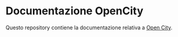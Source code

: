 # Documentazione OpenCity

Questo repository contiene la documentazione relativa a [Open City](https://www.opencontent.it/Per-la-PA/OpenCity).
